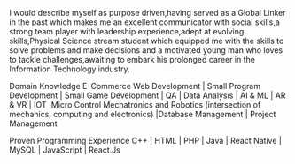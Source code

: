I would describe myself as purpose driven,having served as a Global Linker in the past which makes me an excellent communicator with social skills,a strong team player with leadership experience,adept at evolving skills,Physical Science stream student which equipped me with the skills to solve problems and make decisions and a motivated young man who loves to tackle challenges,awaiting to embark his prolonged career in the Information Technology industry.

Domain Knowledge
E-Commerce Web Development | Small Program Development | Small Game Development | QA | Data Analysis | AI & ML | AR & VR | IOT |Micro Control Mechatronics and Robotics (intersection of mechanics, computing and electronics) |Database Management | Project Management 

Proven Programming Experience 
C++ | HTML | PHP | Java | React Native | MySQL | JavaScript | React.Js
